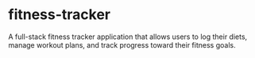 # fitness-tracker

A full-stack fitness tracker application that allows users to log their diets, manage workout plans, and track progress toward their fitness goals.